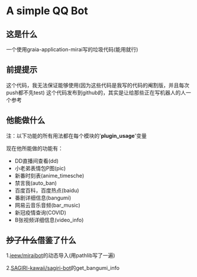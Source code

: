 # A simple QQ Bot

## 这是什么
一个使用graia-application-mirai写的垃圾代码(能用就行)

## 前提提示
这个代码，我无法保证能够使用(因为这些代码是我写的代码的阉割版，并且每次push都不先test)
这个代码发布到github的，其实是让给那些正在写机器人的人一个参考

## 他能做什么
注：以下功能的所有用法都在每个模块的'__plugin_usage__'变量
 
现在他所能做的功能有：
 - DD直播间查看(dd)
 - 小老弟表情包P图(pic)
 - 新番时刻表(anime_timesche)
 - 禁言我(auto_ban)
 - 百度百科，百度热点(baidu)
 - 番剧详细信息(bangumi)
 - 网易云音乐音频(bar_music)
 - 新冠疫情查询(COVID)
 - B张视频详细信息(video_info)

## ~~抄了什么~~借鉴了什么
1.[ieew/miraibot](https://github.com/ieew/miraibot)的动态导入(用pathlib写了一遍)

2.[SAGIRI-kawaii/sagiri-bot](https://github.com/SAGIRI-kawaii/sagiri-bot)的get_bangumi_info
